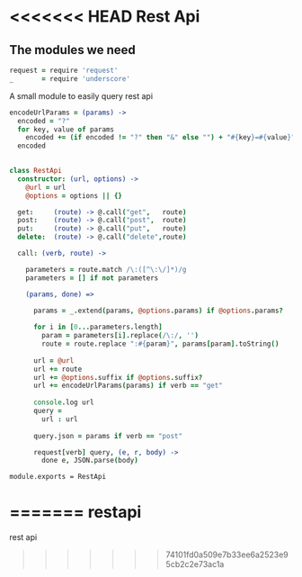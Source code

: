 <<<<<<< HEAD
Rest Api
=========


The modules we need
--------------------
```coffeescript
request = require 'request'
_       = require 'underscore'
```

A small module to easily query rest api
```coffeescript
encodeUrlParams = (params) ->
  encoded = "?"
  for key, value of params
    encoded += (if encoded != "?" then "&" else "") + "#{key}=#{value}"
  encoded
    

class RestApi 
  constructor: (url, options) -> 
    @url = url
    @options = options || {}

  get:     (route) -> @.call("get",   route)
  post:    (route) -> @.call("post",  route)
  put:     (route) -> @.call("put",   route)
  delete:  (route) -> @.call("delete",route)

  call: (verb, route) -> 

    parameters = route.match /\:([^\:\/]*)/g
    parameters = [] if not parameters

    (params, done) => 
      
      params = _.extend(params, @options.params) if @options.params?

      for i in [0...parameters.length]
        param = parameters[i].replace(/\:/, '')
        route = route.replace ":#{param}", params[param].toString()
       
      url = @url 
      url += route
      url += @options.suffix if @options.suffix? 
      url += encodeUrlParams(params) if verb == "get"
      
      console.log url
      query = 
        url : url
     
      query.json = params if verb == "post"

      request[verb] query, (e, r, body) ->
        done e, JSON.parse(body)
```

    module.exports = RestApi
=======
restapi
=======

rest api
>>>>>>> 74101fd0a509e7b33ee6a2523e95cb2c2e73ac1a
